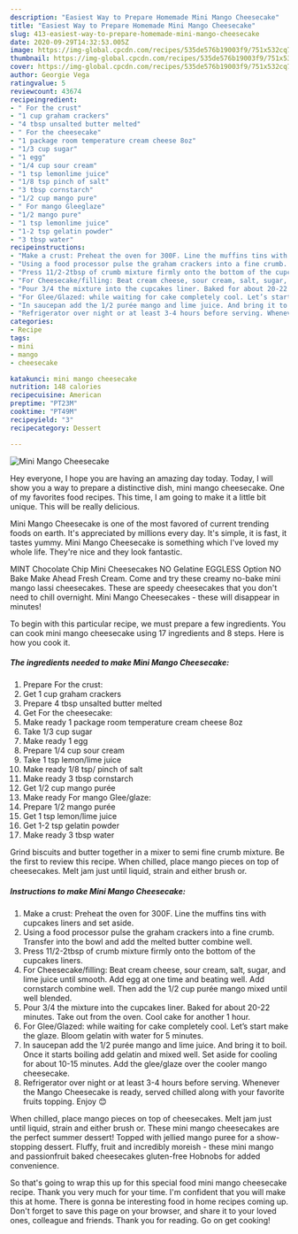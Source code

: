 ```yaml
---
description: "Easiest Way to Prepare Homemade Mini Mango Cheesecake"
title: "Easiest Way to Prepare Homemade Mini Mango Cheesecake"
slug: 413-easiest-way-to-prepare-homemade-mini-mango-cheesecake
date: 2020-09-29T14:32:53.005Z
image: https://img-global.cpcdn.com/recipes/535de576b19003f9/751x532cq70/mini-mango-cheesecake-recipe-main-photo.jpg
thumbnail: https://img-global.cpcdn.com/recipes/535de576b19003f9/751x532cq70/mini-mango-cheesecake-recipe-main-photo.jpg
cover: https://img-global.cpcdn.com/recipes/535de576b19003f9/751x532cq70/mini-mango-cheesecake-recipe-main-photo.jpg
author: Georgie Vega
ratingvalue: 5
reviewcount: 43674
recipeingredient:
- " For the crust"
- "1 cup graham crackers"
- "4 tbsp unsalted butter melted"
- " For the cheesecake"
- "1 package room temperature cream cheese 8oz"
- "1/3 cup sugar"
- "1 egg"
- "1/4 cup sour cream"
- "1 tsp lemonlime juice"
- "1/8 tsp pinch of salt"
- "3 tbsp cornstarch"
- "1/2 cup mango pure"
- " For mango Gleeglaze"
- "1/2 mango pure"
- "1 tsp lemonlime juice"
- "1-2 tsp gelatin powder"
- "3 tbsp water"
recipeinstructions:
- "Make a crust: Preheat the oven for 300F. Line the muffins tins with cupcakes liners and set aside."
- "Using a food processor pulse the graham crackers into a fine crumb. Transfer into the bowl and add the melted butter combine well."
- "Press 11/2-2tbsp of crumb mixture firmly onto the bottom of the cupcakes liners."
- "For Cheesecake/filling: Beat cream cheese, sour cream, salt, sugar, and lime juice until smooth. Add egg at one time and beating well. Add cornstarch combine well. Then add the 1/2 cup purée mango mixed until well blended."
- "Pour 3/4 the mixture into the cupcakes liner. Baked for about 20-22 minutes. Take out from the oven. Cool cake for another 1 hour."
- "For Glee/Glazed: while waiting for cake completely cool. Let’s start make the glaze. Bloom gelatin with water for 5 minutes."
- "In saucepan add the 1/2 purée mango and lime juice. And bring it to boil. Once it starts boiling add gelatin and mixed well. Set aside for cooling for about 10-15 minutes. Add the glee/glaze over the cooler mango cheesecake."
- "Refrigerator over night or at least 3-4 hours before serving. Whenever the Mango Cheesecake is ready, served chilled along with your favorite fruits topping. Enjoy 😊"
categories:
- Recipe
tags:
- mini
- mango
- cheesecake

katakunci: mini mango cheesecake 
nutrition: 148 calories
recipecuisine: American
preptime: "PT23M"
cooktime: "PT49M"
recipeyield: "3"
recipecategory: Dessert

---
```



![Mini Mango Cheesecake](https://img-global.cpcdn.com/recipes/535de576b19003f9/751x532cq70/mini-mango-cheesecake-recipe-main-photo.jpg)

Hey everyone, I hope you are having an amazing day today. Today, I will show you a way to prepare a distinctive dish, mini mango cheesecake. One of my favorites food recipes. This time, I am going to make it a little bit unique. This will be really delicious.

Mini Mango Cheesecake is one of the most favored of current trending foods on earth. It's appreciated by millions every day. It's simple, it is fast, it tastes yummy. Mini Mango Cheesecake is something which I've loved my whole life. They're nice and they look fantastic.

MINT Chocolate Chip Mini Cheesecakes NO Gelatine EGGLESS Option NO Bake Make Ahead Fresh Cream. Come and try these creamy no-bake mini mango lassi cheesecakes. These are speedy cheesecakes that you don&#39;t need to chill overnight. Mini Mango Cheesecakes - these will disappear in minutes!


To begin with this particular recipe, we must prepare a few ingredients. You can cook mini mango cheesecake using 17 ingredients and 8 steps. Here is how you cook it.

<!--inarticleads1-->

##### The ingredients needed to make Mini Mango Cheesecake:

1. Prepare  For the crust:
1. Get 1 cup graham crackers
1. Prepare 4 tbsp unsalted butter melted
1. Get  For the cheesecake:
1. Make ready 1 package room temperature cream cheese 8oz
1. Take 1/3 cup sugar
1. Make ready 1 egg
1. Prepare 1/4 cup sour cream
1. Take 1 tsp lemon/lime juice
1. Make ready 1/8 tsp/ pinch of salt
1. Make ready 3 tbsp cornstarch
1. Get 1/2 cup mango purée
1. Make ready  For mango Glee/glaze:
1. Prepare 1/2 mango purée
1. Get 1 tsp lemon/lime juice
1. Get 1-2 tsp gelatin powder
1. Make ready 3 tbsp water


Grind biscuits and butter together in a mixer to semi fine crumb mixture. Be the first to review this recipe. When chilled, place mango pieces on top of cheesecakes. Melt jam just until liquid, strain and either brush or. 

<!--inarticleads2-->

##### Instructions to make Mini Mango Cheesecake:

1. Make a crust: Preheat the oven for 300F. Line the muffins tins with cupcakes liners and set aside.
1. Using a food processor pulse the graham crackers into a fine crumb. Transfer into the bowl and add the melted butter combine well.
1. Press 11/2-2tbsp of crumb mixture firmly onto the bottom of the cupcakes liners.
1. For Cheesecake/filling: Beat cream cheese, sour cream, salt, sugar, and lime juice until smooth. Add egg at one time and beating well. Add cornstarch combine well. Then add the 1/2 cup purée mango mixed until well blended.
1. Pour 3/4 the mixture into the cupcakes liner. Baked for about 20-22 minutes. Take out from the oven. Cool cake for another 1 hour.
1. For Glee/Glazed: while waiting for cake completely cool. Let’s start make the glaze. Bloom gelatin with water for 5 minutes.
1. In saucepan add the 1/2 purée mango and lime juice. And bring it to boil. Once it starts boiling add gelatin and mixed well. Set aside for cooling for about 10-15 minutes. Add the glee/glaze over the cooler mango cheesecake.
1. Refrigerator over night or at least 3-4 hours before serving. Whenever the Mango Cheesecake is ready, served chilled along with your favorite fruits topping. Enjoy 😊


When chilled, place mango pieces on top of cheesecakes. Melt jam just until liquid, strain and either brush or. These mini mango cheesecakes are the perfect summer dessert! Topped with jellied mango puree for a show-stopping dessert. Fluffy, fruit and incredibly moreish - these mini mango and passionfruit baked cheesecakes gluten-free Hobnobs for added convenience. 

So that's going to wrap this up for this special food mini mango cheesecake recipe. Thank you very much for your time. I'm confident that you will make this at home. There is gonna be interesting food in home recipes coming up. Don't forget to save this page on your browser, and share it to your loved ones, colleague and friends. Thank you for reading. Go on get cooking!
